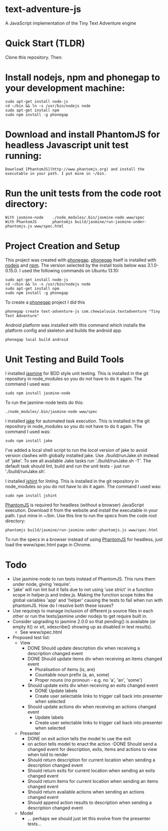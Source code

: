 text-adventure-js
=================

A JavaScript implementation of the Tiny Text Adventure engine

Quick Start (TLDR)
==================

Clone this repository. Then:

# Install nodejs, npm and phonegap to your development machine:

    sudo apt-get install node-js
    cd ~/bin && ln -s /usr/bin/nodejs node
    sudo apt-get install npm
    sudo npm install -g phonegap

# Download and install PhantomJS for headless Javascript unit test running:

    Download [PhantomJS](http://www.phantomjs.org) and install the executable in your path. I put mine in ~/bin.

# Run the unit tests from the code root directory:

    With jasmine-node    ./node_modules/.bin/jasmine-node www/spec
    With PhantomJS       phantomjs build/jasmine/run-jasmine-under-phantomjs.js www/spec.html

Project Creation and Setup
==========================

This project was created with [phonegap](http://www.phonegap.com). [phonegap](http://www.phonegap.com) itself is installed with [nodejs](http://nodejs.org/) and [npm](https://npmjs.org/). The version selected by the install tools below was 3.1.0-0.15.0. I used the following commands on Ubuntu 13.10:

    sudo apt-get install node-js
    cd ~/bin && ln -s /usr/bin/nodejs node
    sudo apt-get install npm
    sudo npm install -g phonegap

To create a [phonegap](http://www.phonegap.com) project I did this

    phonegap create text-adventure-js com.chewielouie.textadventure "Tiny Text Adventure"

Android platform was installed with this command which installs the platform config and skeleton and builds the android app.

    phonegap local build android

Unit Testing and Build Tools
============================

I installed [jasmine](http://pivotal.github.io/jasmine) for BDD style unit testing. This is installed in the git repository in node_modules so you do not have to do it again. The command I used was:

    sudo npm install jasmine-node

To run the jasmine-node tests do this:

    ./node_modules/.bin/jasmine-node www/spec

I installed [jake](https://github.com/mde/jake) for automated task execution. This is installed in the git repository in node_modules so you do not have to do it again. The command I used was:

    sudo npm install jake

I've added a local shell script to run the _local_ version of jake to avoid version clashes with globally installed jake. Use ./build/runJake.sh instead of 'jake'. To see all available Jake tasks run './build/runJake.sh -T'. The default task should lint, build and run the unit tests - just run './build/runJake.sh'.

I installed [jshint]() for linting. This is installed in the git repository in node_modules so you do not have to do it again. The command I used was:

    sudo npm install jshint

[PhantomJS](http://www.phantomjs.org) is required for headless (without a browser) JavaScript execution. Download it from the website and install the executable in your path. I put mine in ~/bin. Use this line to run the specs from the code root directory:

    phantomjs build/jasmine/run-jasmine-under-phantomjs.js www/spec.html

To run the specs in a browser instead of using [PhantomJS](http://www.phantomjs.org) for headless, just load the www/spec.html page in Chrome.

Todo
====

- Use jasmine-node to run tests instead of PhantomJS. This runs them under node, giving 'require'.
- 'jake' will run lint but it fails due to not using 'use strict' in a function scope in helper.js and index.js. Making the function scope hides the global variables 'app' and 'helper' causing the tests to fail when run with phantomJS. How do I resolve both these issues?
- Use requirejs to manage inclusion of different js source files in each other or run the tests/jasmine under nodejs to get require built in.
- Consider upgrading to jasmine 2.0.0 so that pending() is available (or empty it() or xit, xdescribe() showing up as disabled in test results).
  - See www/spec.html
- Proposed test list:
  - View
    - DONE Should update description div when receiving a description changed event
    - DONE Should update items div when receiving an items changed event
        - Pluralisation of items (is, are)
        - Countable noun prefix (a, an, some)
        - Proper nouns (no pronoun - e.g. no 'a', 'an', 'some')
    - Should update exits div when receiving an exits changed event
        - DONE Update labels
        - Create user selectable links to trigger call back into presenter when selected
    - Should update actions div when receiving an actions changed event
        - Update labels
        - Create user selectable links to trigger call back into presenter when selected
  - Presenter
    - DONE on exit action tells the model to use the exit
    - on action tells model to enact the action
    -DONE Should send a changed event for description, exits, items and actions to view when told to render
    - Should return description for current location when sending a description changed event
    - Should return exits for current location when sending an exits changed event
    - Should return items for current location when sending an items changed event
    - Should return available actions when sending an actions changed event
    - Should append action results to description when sending a description changed event
  - Model
    - ... perhaps we should just let this evolve from the presenter tests...
